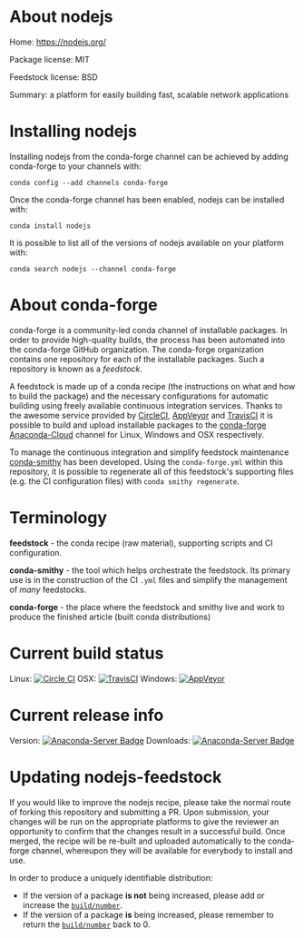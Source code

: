About nodejs
============

Home: https://nodejs.org/

Package license: MIT

Feedstock license: BSD

Summary: a platform for easily building fast, scalable network applications



Installing nodejs
=================

Installing nodejs from the conda-forge channel can be achieved by adding conda-forge to your channels with:

```
conda config --add channels conda-forge
```

Once the conda-forge channel has been enabled, nodejs can be installed with:

```
conda install nodejs
```

It is possible to list all of the versions of nodejs available on your platform with:

```
conda search nodejs --channel conda-forge
```


About conda-forge
=================

conda-forge is a community-led conda channel of installable packages.
In order to provide high-quality builds, the process has been automated into the
conda-forge GitHub organization. The conda-forge organization contains one repository 
for each of the installable packages. Such a repository is known as a *feedstock*.

A feedstock is made up of a conda recipe (the instructions on what and how to build
the package) and the necessary configurations for automatic building using freely
available continuous integration services. Thanks to the awesome service provided by
[CircleCI](https://circleci.com/), [AppVeyor](http://www.appveyor.com/)
and [TravisCI](https://travis-ci.org/) it is possible to build and upload installable
packages to the [conda-forge](https://anaconda.org/conda-forge)
[Anaconda-Cloud](http://docs.anaconda.org/) channel for Linux, Windows and OSX respectively.

To manage the continuous integration and simplify feedstock maintenance
[conda-smithy](http://github.com/conda-forge/conda-smithy) has been developed.
Using the ``conda-forge.yml`` within this repository, it is possible to regenerate all of
this feedstock's supporting files (e.g. the CI configuration files) with ``conda smithy regenerate``.


Terminology
===========

**feedstock** - the conda recipe (raw material), supporting scripts and CI configuration.

**conda-smithy** - the tool which helps orchestrate the feedstock.
                   Its primary use is in the construction of the CI ``.yml`` files
                   and simplify the management of *many* feedstocks.

**conda-forge** - the place where the feedstock and smithy live and work to
                  produce the finished article (built conda distributions)

Current build status
====================
Linux: [![Circle CI](https://circleci.com/gh/conda-forge/nodejs-feedstock.svg?style=svg)](https://circleci.com/gh/conda-forge/nodejs-feedstock)
OSX: [![TravisCI](https://travis-ci.org/conda-forge/nodejs-feedstock.svg?branch=master)](https://travis-ci.org/conda-forge/nodejs-feedstock) 
Windows: [![AppVeyor](https://ci.appveyor.com/api/projects/status/github/conda-forge/nodejs-feedstock?svg=True)](https://ci.appveyor.com/project/conda-forge/nodejs-feedstock/branch/master)

Current release info
====================
Version: [![Anaconda-Server Badge](https://anaconda.org/conda-forge/nodejs/badges/version.svg)](https://anaconda.org/conda-forge/nodejs)
Downloads: [![Anaconda-Server Badge](https://anaconda.org/conda-forge/nodejs/badges/downloads.svg)](https://anaconda.org/conda-forge/nodejs)


Updating nodejs-feedstock
=========================

If you would like to improve the nodejs recipe, please take the normal
route of forking this repository and submitting a PR. Upon submission, your changes will
be run on the appropriate platforms to give the reviewer an opportunity to confirm that the
changes result in a successful build. Once merged, the recipe will be re-built and uploaded
automatically to the conda-forge channel, whereupon they will be available for everybody to
install and use.

In order to produce a uniquely identifiable distribution:
 * If the version of a package **is not** being increased, please add or increase
   the [``build/number``](http://conda.pydata.org/docs/building/meta-yaml.html#build-number-and-string). 
 * If the version of a package **is** being increased, please remember to return
   the [``build/number``](http://conda.pydata.org/docs/building/meta-yaml.html#build-number-and-string)
   back to 0.
